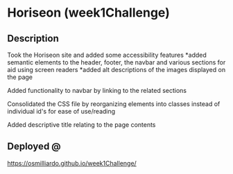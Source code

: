 # Horiseon (week1Challenge)

## Description

Took the Horiseon site and added some accessibility features
*added semantic elements to the header, footer, the navbar and various sections for aid using screen readers
*added alt descriptions of the images displayed on the page

Added functionality to navbar by linking to the related sections

Consolidated the CSS file by reorganizing elements into classes instead of individual id's for ease of use/reading

Added descriptive title relating to the page contents

## Deployed @
https://osmilliardo.github.io/week1Challenge/